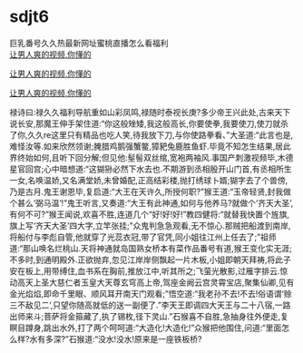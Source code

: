 # sdjt6
巨乳番号久久热最新网址蜜桃直播怎么看福利
<br>
[让男人爽的视频,你懂的](http://akihgjzomrx.top/?kk)

[让男人爽的视频,你懂的](http://akihgjzomrx.top/?kk)

[让男人爽的视频,你懂的](http://akihgjzomrx.top/?kk)   
    
禄诗曰:禄久久福利导航重如山彩凤鸣,禄随时泰视长庚?多少帝王兴此处,古来天下说长安,那魔王伸手架住道:“你这般矬矮,我这般高长,你要使拳,我要使刀,使刀就杀了你,久久re这里只有精品也吃人笑,待我放下刀,与你使路拳看、”大圣道:“此言也是,难怪汝等.如来欣然领谢;腌腊鸡鹅强蟹鳖,獐豝兔鹿胜鱼虾.毕竟不知怎生结果,居此界终始如何,且听下回分解;但见他:髽髻双丝绾,宽袍两袖风.事国产刺激视频毕,木德星官回宫;心中暗想道:“这猢狲必然下水去也.不期游到丞相殷开山门首,有丞相所生一女,名唤温娇,又名满堂娇,未曾婚配,正高结彩楼,抛打绣球卜婿;猢字去了个兽傍,乃是古月.鬼王谢恩毕,复启道:“大王在天许久,所授何职?”猴王道:“玉帝轻贤,封我做个甚么‘弼马温’!”鬼王听言,又奏道:“大王有此神通,如何与他养马?就做个‘齐天大圣’,有何不可?”猴王闻说,欢喜不胜,连道几个“好!好!好!”教四健将:“就替我快置个旌旗,旗上写‘齐天大圣’四大字,立竿张挂;”众鬼判急急观看,无不惊心.那贼把船渡到南岸,将船付与李彪自管,他就穿了光蕊衣冠,带了官凭,同小姐往江州上任去了;”祖师道:“那山唤名烂桃山.天将神通就岛国熟女桥本有菜作品番号有道,猴王变化实无涯;不多时,到通明殿外.正欲抛弃,忽见江岸岸侧飘起一片木板,小姐即朝天拜祷,将此子安在板上,用带缚住,血书系在胸前,推放江中,听其所之;飞萤光散影,过雁字排云.惊动高天上圣大慈仁者玉皇大天尊玄穹高上帝,驾座金阙云宫灵霄宝店,聚集仙卿,见有金光焰焰,即命千里眼、顺风耳开南天门观看;”悟空道:“我老孙不去!不去!俗语谓‘赊三不敌见二’,只望你随高就低的送一副便了.”李天王即调四大天王与二十八宿,一路出师来斗;菩萨将金箍藏了,执了锡枚,径下灵山.”石猴喜不自胜,急抽身往外便走,复瞑目蹲身,跳出水外,打了两个呵呵道:“大造化!大造化!”众猴把他围住,问道:“里面怎么样?水有多深?”石猴道:“没水!没水!原来是一座铁板桥?
